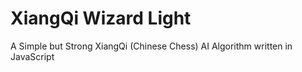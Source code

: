 # XiangQi Wizard Light
A Simple but Strong XiangQi (Chinese Chess) AI Algorithm written in JavaScript
